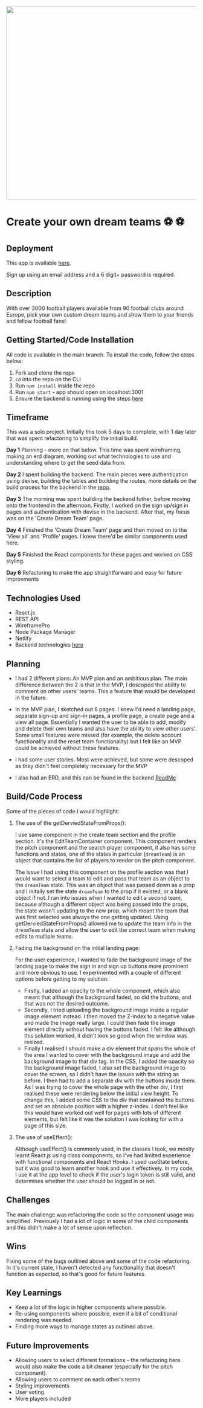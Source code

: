 <div id="header" align="center">

  <img src="https://images.pexels.com/photos/114296/pexels-photo-114296.jpeg" width="800" height="512">

</div>

# Create your own dream teams ⚽️ :soccer:

## Deployment

This app is available [here](https://radiant-kataifi-c4ad61.netlify.app). 

Sign up using an email address and a 6 digit+ password is required.

## Description

With over 3000 football players available from 90 football clubs around Europe, pick your own custom dream teams and show them to your friends and fellow football fans!

## Getting Started/Code Installation
All code is available in the main branch. To install the code, follow the steps below:
1. Fork and clone the repo
2. `cd` into the repo on the CLI
3. Run `npm install` inside the repo
4. Run `npm start` - app should open on localhost:3001
5. Ensure the backend is running using the steps [here](https://github.com/justinpjtate1/dream_team_backend)

## Timeframe

This was a solo project. Initially this took 5 days to complete, with 1 day later that was spent refactoring to simplify the initial build.

**Day 1** Planning - more on that below. This time was spent wireframing, making an erd diagram, working out what technologies to use and understanding where to get the seed data from.

**Day 2** I spent building the backend. The main pieces were authentication using devise, building the tables and building the routes, more details on the build process for the backend in the [repo](https://github.com/justinpjtate1/dream_team_backend).

**Day 3** The morning was spent building the backend futher, before moving onto the frontend in the afternoon. Firstly, I worked on the sign up/sign in pages and authentication with devise in the backend. After that, my focus was on the 'Create Dream Team' page.

**Day 4** Finished the 'Create Dream Team' page and then moved on to the 'View all' and 'Profile' pages. I knew there'd be similar components used here.

**Day 5** Finished the React components for these pages and worked on CSS styling.

**Day 6** Refactoring to make the app straightforward and easy for future improvments

## Technologies Used
- React.js
- REST API
- WireframePro
- Node Package Manager
- Netlify
- Backend technologies [here](https://github.com/justinpjtate1/dream_team_backend)

## Planning
- I had 2 different plans: An MVP plan and an ambitious plan. The main difference between the 2 is that in the MVP, I descoped the ability to comment on other users' teams. This a feature that would be developed in the future.

- In the MVP plan, I sketched out 6 pages. I knew I'd need a landing page, separate sign-up and sign-in pages, a profile page, a create page and a view all page. Essentially I wanted the user to be able to add, modify and delete their own teams and also have the ability to view other users'. Some small features were missed (for example, the delete account functionality and the reset team functionality) but I felt like an MVP could be achieved without these features.

- I had some user stories. Most were achieved, but some were descoped as they didn't feel completely necessary for the MVP

- I also had an ERD, and this can be found in the backend [ReadMe](https://github.com/justinpjtate1/dream_team_backend)

## Build/Code Process

Some of the pieces of code I would highlight:

1. The use of the getDerviedStateFromProps():

    I use same component in the create team section and the profile section. It's the EditTeamContainer component. This component renders the pitch component and the search player component, it also has some functions and states, one of the states in particular (`dreamTeam`) is an object that contains the list of players to render on the pitch component. 
    
    The issue I had using this component on the profile section was that I would want to select a team to edit and pass that team as an object to the `dreamTeam` state. This was an object that was passed down as a prop and I initally set the state `dreamTeam` to the prop if it existed, or a blank object if not. I ran into issues when I wanted to edit a second team, because although a different object was being passed into the props, the state wasn't updating to the new prop, which meant the team that was first selected was always the one getting updated. Using getDerviedStateFromProps() allowed me to update the team info in the `dreamTeam` state and allow the user to edit the correct team when making edits to multiple teams.

2. Fading the background on the initial landing page:

    For the user experience, I wanted to fade the background image of the landing page to make the sign in and sign up buttons more prominent and more obvious to use. I experimented with a couple of different options before getting to my solution:
    - Firstly, I added an opacity to the whole component, which also meant that although the background faded, so did the buttons, and that was not the desired outcome.
    - Secondly, I tried uploading the background image inside a regular image element instead. I then moved the Z-index to a negative value and made the image really large. I could then fade the image element directly without having the buttons faded. I felt like although this solution worked, it didn't look so good when the window was resized.
    - Finally I realised I should make a div element that spans the whole of the area I wanted to cover with the background image and add the background image to that div tag. In the CSS, I added the opacity so the background image faded, I also set the background image to cover the screen, so I didn't have the issues with the sizing as before. I then had to add a separate div with the buttons inside them. As I was trying to cover the whole page with the other div, I first realised these were rendering below the initial view height. To change this, I added some CSS to the div that contained the buttons and set an absolute position with a higher z-index. I don't feel like this would have worked out well for pages with lots of different elements, but felt like it was the solution I was looking for with a page of this size.

3. The use of useEffect():

    Although useEffect() is commonly used, in the classes I took, we mostly learnt React.js using class components, so I've had limited experience with functional components and React Hooks. I used useState before, but it was good to learn another hook and use it effectively. In my code, I use it at the app level to check if the user's login token is still valid, and determines whether the user should be logged in or not.

## Challenges

The main challenge was refactoring the code so the component usage was simplified. Previously I had a lot of logic in some of the child components and this didn't make a lot of sense upon reflection.

## Wins
Fixing some of the bugs outlined above and some of the code refactoring. In it's current state, I haven't detected any functionality that doesn't function as expected, so that's good for future features.

## Key Learnings
- Keep a lot of the logic in higher components where possible.
- Re-using components where possible, even if a bit of conditional rendering was needed.
- Finding more ways to manage states as outlined above.

## Future Improvements
- Allowing users to select different formations - the refactoring here would also make the code a bit cleaner (especially for the pitch component).
- Allowing users to comment on each other's teams
- Styling improvements
- User voting
- More players included
